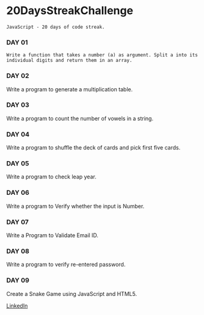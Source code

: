 # 20DaysStreakChallenge
``
JavaScript - 20 days of code streak.
``

### DAY 01
``
Write a function that takes a number (a) as argument. Split a into its individual digits and return them in an array. 
``
### DAY 02
Write a program to generate a multiplication table.

### DAY 03
Write a program to count the number of vowels in a string.

### DAY 04
Write a program to shuffle the deck of cards and pick first five cards.

### DAY 05
Write a program to check leap year.

### DAY 06
Write a program to Verify whether the input is Number.

### DAY 07
Write a Program to Validate Email ID.

### DAY 08
Write a program to verify re-entered password.

### DAY 09
Create a Snake Game using JavaScript and HTML5.

[LinkedIn](https://www.linkedin.com/in/kirubakaran-saravanan-9b7166222/)
